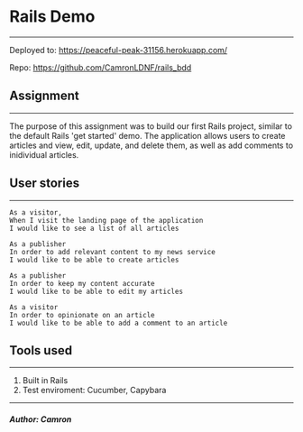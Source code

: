 # **Rails Demo**
-------
Deployed to: https://peaceful-peak-31156.herokuapp.com/

Repo: https://github.com/CamronLDNF/rails_bdd

## Assignment
-------

The purpose of this assignment was to build our first Rails project, similar to the default Rails 'get started' demo. The application allows users to create articles and view, edit, update, and delete them, as well as add comments to inidividual articles. 

## User stories
-------

```
As a visitor,
When I visit the landing page of the application
I would like to see a list of all articles
```
```
As a publisher
In order to add relevant content to my news service
I would like to be able to create articles
```
```
As a publisher
In order to keep my content accurate
I would like to be able to edit my articles
```
```
As a visitor
In order to opinionate on an article
I would like to be able to add a comment to an article
```

## Tools used
-------
1. Built in Rails
2. Test enviroment: Cucumber, Capybara

-------
##### Author: Camron

